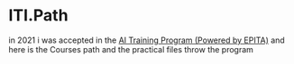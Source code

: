 # ITI.Path

in 2021 i was accepted in the [AI Training Program (Powered by EPITA)](http://iti.gov.eg/iti/programs/details/PTP-AI) and here is the Courses path and the practical files throw the program 
